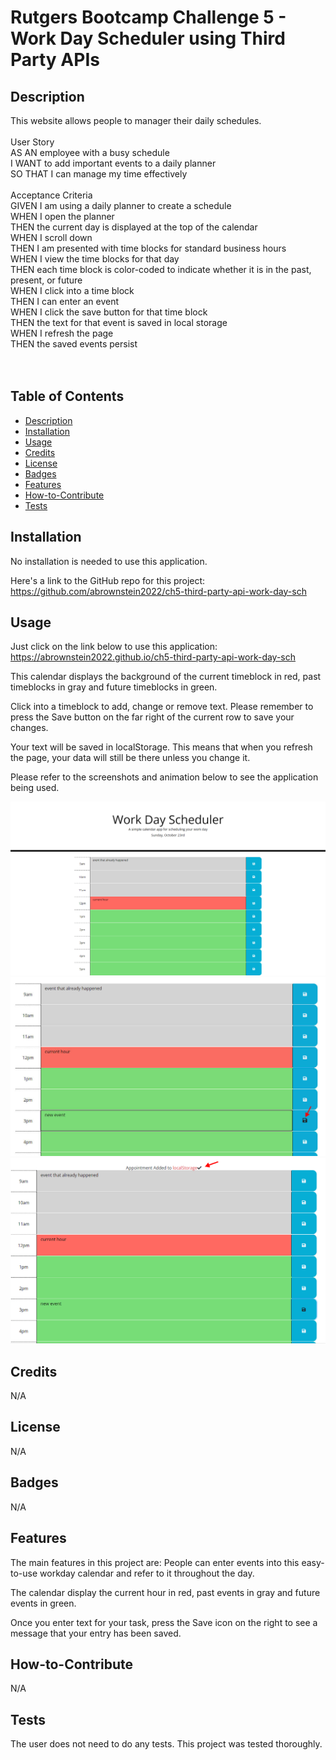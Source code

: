 # Rutgers Bootcamp Challenge 5 - Work Day Scheduler using Third Party APIs

## Description
This website allows people to manager their daily schedules.<br>
<br>
User Story<br>
AS AN employee with a busy schedule<br>
I WANT to add important events to a daily planner<br>
SO THAT I can manage my time effectively<br>
<br>
Acceptance Criteria<br>
GIVEN I am using a daily planner to create a schedule<br>
WHEN I open the planner<br>
THEN the current day is displayed at the top of the calendar<br>
WHEN I scroll down<br>
THEN I am presented with time blocks for standard business hours<br>
WHEN I view the time blocks for that day<br>
THEN each time block is color-coded to indicate whether it is in the past, present, or future<br>
WHEN I click into a time block<br>
THEN I can enter an event<br>
WHEN I click the save button for that time block<br>
THEN the text for that event is saved in local storage<br>
WHEN I refresh the page<br>
THEN the saved events persist<br>
<br><br>

## Table of Contents

- [Description](#description)
- [Installation](#installation)
- [Usage](#usage)
- [Credits](#credits)
- [License](#license)
- [Badges](#badges)
- [Features](#features)
- [How-to-Contribute](#how-to-contribute)
- [Tests](tests)

## Installation

No installation is needed to use this application. 

Here's a link to the GitHub repo for this project:
https://github.com/abrownstein2022/ch5-third-party-api-work-day-sch
## Usage
Just click on the link below to use this application:
https://abrownstein2022.github.io/ch5-third-party-api-work-day-sch

This calendar displays the background of the current timeblock in red, past timeblocks in gray and future timeblocks in green.

Click into a timeblock to add, change or remove text.  Please remember to press the Save button on the far right of the current row to save your changes.  

Your text will be saved in localStorage.  This means that when you refresh the page, your data will still be there unless you change it.

Please refer to the screenshots and animation below to see the application being used.
    
![website-image](assets/images/ch5-screenshot1.png)
![website-image](assets/images/ch5-screenshot2.jpg)
![website-image](assets/images/ch5-screenshot3.png)    



## Credits
N/A

## License

N/A

## Badges

N/A

## Features

The main features in this project are:
People can enter events into this easy-to-use workday calendar and refer to it throughout the day.

The calendar display the current hour in red, past events in gray and future events in green.

Once you enter text for your task, press the Save icon on the right to see a message that your entry has been saved.  

## How-to-Contribute

N/A

## Tests

The user does not need to do any tests.  This project was tested thoroughly.